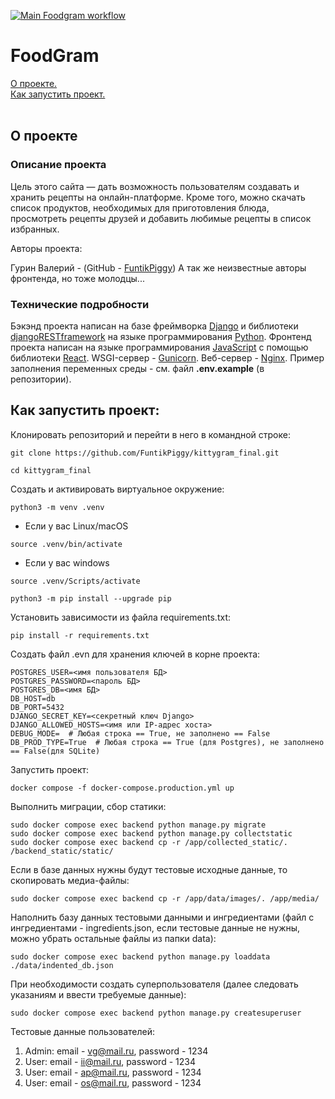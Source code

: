 [![Main Foodgram workflow](https://github.com/FuntikPiggy/foodgram/actions/workflows/main.yml/badge.svg)](https://github.com/FuntikPiggy/foodgram/actions/workflows/main.yml)

# FoodGram

[О проекте.](#anchor-about)<br/>
[Как запустить проект.](#How-to-run)<br/>
<br/>

<a name="anchor-about"></a>
## О проекте

### Описание проекта
Цель этого сайта — дать возможность пользователям создавать и хранить рецепты на 
онлайн-платформе. Кроме того, можно скачать список продуктов, необходимых для приготовления 
блюда, просмотреть рецепты друзей и добавить любимые рецепты в список избранных.

Авторы проекта:

Гурин Валерий - (GitHub - [FuntikPiggy](https://github.com/FuntikPiggy))
А так же неизвестные авторы фронтенда, но тоже молодцы...


### Технические подробности
Бэкэнд проекта написан на базе фреймворка [Django](https://docs.djangoproject.com/en/5.2/)
и библиотеки [djangoRESTframework](https://www.django-rest-framework.org/)
на языке программирования [Python](https://www.python.org/).
Фронтенд проекта написан на языке программирования [JavaScript](https://nodejs.org/en)
с помощью библиотеки [React](https://react.dev/).
WSGI-сервер - [Gunicorn](https://gunicorn.org/).
Веб-сервер - [Nginx](https://nginx.org/ru/).
Пример заполнения переменных среды - см. файл **.env.example** (в репозитории).


<a name="How-to-run"></a>
## Как запустить проект:

Клонировать репозиторий и перейти в него в командной строке:

```
git clone https://github.com/FuntikPiggy/kittygram_final.git

cd kittygram_final
```

Cоздать и активировать виртуальное окружение:

```
python3 -m venv .venv
```

* Если у вас Linux/macOS

```
source .venv/bin/activate
```

* Если у вас windows

```
source .venv/Scripts/activate
```

```
python3 -m pip install --upgrade pip
```

Установить зависимости из файла requirements.txt:

```
pip install -r requirements.txt
```

Создать файл .evn для хранения ключей в корне проекта:

```
POSTGRES_USER=<имя пользователя БД>
POSTGRES_PASSWORD=<пароль БД>
POSTGRES_DB=<имя БД>
DB_HOST=db
DB_PORT=5432
DJANGO_SECRET_KEY=<секретный ключ Django>
DJANGO_ALLOWED_HOSTS=<имя или IP-адрес хоста>
DEBUG_MODE=  # Любая строка == True, не заполнено == False
DB_PROD_TYPE=True  # Любая строка == True (для Postgres), не заполнено == False(для SQLite)
```

Запустить проект:

```
docker compose -f docker-compose.production.yml up
```

Выполнить миграции, сбор статики:


```
sudo docker compose exec backend python manage.py migrate
sudo docker compose exec backend python manage.py collectstatic
sudo docker compose exec backend cp -r /app/collected_static/. /backend_static/static/
```

Если в базе данных нужны будут тестовые исходные данные, то скопировать медиа-файлы:


```
sudo docker compose exec backend cp -r /app/data/images/. /app/media/
```

Наполнить базу данных тестовыми данными и ингредиентами (файл с ингредиентами - ingredients.json,
если тестовые данные не нужны, можно убрать остальные файлы из папки data):


```
sudo docker compose exec backend python manage.py loaddata ./data/indented_db.json
```

При необходимости создать суперпользователя (далее следовать указаниям и ввести требуемые данные):


```
sudo docker compose exec backend python manage.py createsuperuser
```

Тестовые данные пользователей:
1. Admin: email - vg@mail.ru, password - 1234
2. User: email - ii@mail.ru, password - 1234
3. User: email - ap@mail.ru, password - 1234
4. User: email - os@mail.ru, password - 1234